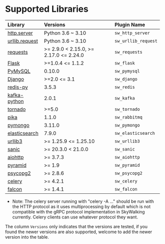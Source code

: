 # Supported Libraries

Library | Versions | Plugin Name
| :--- | :--- | :--- |
| [http.server](https://docs.python.org/3/library/http.server.html) | Python 3.6 ~ 3.10 | `sw_http_server` |
| [urllib.request](https://docs.python.org/3/library/urllib.request.html) | Python 3.6 ~ 3.10 | `sw_urllib_request` |
| [requests](https://requests.readthedocs.io/en/master/) | >= 2.9.0 < 2.15.0, >= 2.17.0 <= 2.24.0 | `sw_requests` |
| [Flask](https://flask.palletsprojects.com/en/1.1.x/) | >=1.0.4 <= 1.1.2 | `sw_flask` |
| [PyMySQL](https://pymysql.readthedocs.io/en/latest/) | 0.10.0 | `sw_pymysql` |
| [Django](https://www.djangoproject.com/) | >=2.0 <= 3.1 | `sw_django` |
| [redis-py](https://github.com/andymccurdy/redis-py/) | 3.5.3 | `sw_redis` |
| [kafka-python](https://kafka-python.readthedocs.io/en/master/) | 2.0.1 | `sw_kafka` |
| [tornado](https://www.tornadoweb.org/en/stable/) | >=5.0 | `sw_tornado` |
| [pika](https://pika.readthedocs.io/en/stable/) | 1.1.0 | `sw_rabbitmq` |
| [pymongo](https://pymongo.readthedocs.io/en/stable/) | 3.11.0 | `sw_pymongo` |
| [elasticsearch](https://github.com/elastic/elasticsearch-py) | 7.9.0 | `sw_elasticsearch` |
| [urllib3](https://urllib3.readthedocs.io/en/latest/) | >= 1.25.9 <= 1.25.10 | `sw_urllib3` |
| [sanic](https://sanic.readthedocs.io/en/latest/) | >= 20.3.0 < 21.0.0 | `sw_sanic` |
| [aiohttp](https://sanic.readthedocs.io/en/latest/) | >= 3.7.3 | `sw_aiohttp` |
| [pyramid](https://trypyramid.com) | >= 1.9 | `sw_pyramid` |
| [psycopg2](https://www.psycopg.org/) | >= 2.8.6 | `sw_psycopg2` |
| [celery](https://docs.celeryproject.org/) | >= 4.2.1 | `sw_celery` |
| [falcon](https://falcon.readthedocs.io/en/stable/) | >= 1.4.1 | `sw_falcon` |

* Note: The celery server running with "celery -A ..." should be run with the HTTP protocol as it uses multiprocessing by default which is not compatible with the gRPC protocol implementation in SkyWalking currently. Celery clients can use whatever protocol they want.

The column `Versions` only indicates that the versions are tested, if you found the newer versions are also supported, welcome to add the newer version into the table.
